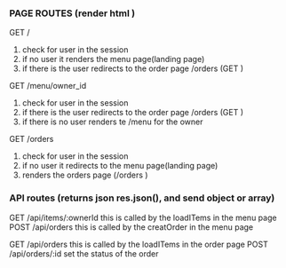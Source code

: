 
### PAGE ROUTES (render html )

GET /
1. check for user in the session
2. if no user it renders the menu page(landing page)
3. if there is the user redirects to the order page /orders (GET )

GET  /menu/owner_id

1. check for user in the session
2. if there is the user redirects to the order page /orders (GET )
3. if there is no user renders te /menu for the owner


GET /orders
1. check for user in the session
2. if no user it redirects to the menu page(landing page)
3. renders the orders page (/orders )

### API routes (returns json res.json(), and send object or array)

GET /api/items/:ownerId  this is called by the loadITems in the menu page
POST /api/orders this is called by the creatOrder in the menu page

GET /api/orders this is called by the loadITems in the order page
POST /api/orders/:id set the status of the order  

